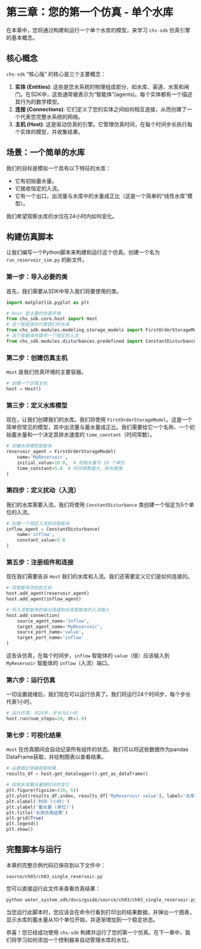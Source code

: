 # 第三章：您的第一个仿真 - 单个水库

在本章中，您将通过构建和运行一个单个水库的模型，来学习 `chs-sdk` 仿真引擎的基本概念。

## 核心概念

`chs-sdk` “核心版” 的核心是三个主要概念：

1.  **实体 (Entities)**: 这些是您水系统的物理组成部分，如水库、渠道、水泵和闸门。在SDK中，这些通常被表示为“智能体”(agents)。每个实体都有一个描述其行为的数学模型。
2.  **连接 (Connections)**: 它们定义了您的实体之间如何相互连接，从而创建了一个代表您完整水系统的网络。
3.  **主机 (Host)**: 这是驱动仿真的引擎。它管理仿真时间，在每个时间步长执行每个实体的模型，并收集结果。

## 场景：一个简单的水库

我们的目标是模拟一个具有以下特征的水库：

*   它有初始蓄水量。
*   它接收恒定的入流。
*   它有一个出口，出流量与水库中的水量成正比（这是一个简单的“线性水库”模型）。

我们希望观察水库的水位在24小时内如何变化。

## 构建仿真脚本

让我们编写一个Python脚本来构建和运行这个仿真。创建一个名为 `run_reservoir_sim.py` 的新文件。

### 第一步：导入必要的类

首先，我们需要从SDK中导入我们将要使用的类。

```python
import matplotlib.pyplot as plt

# Host 是主要的仿真环境
from chs_sdk.core.host import Host
# 这个智能体将代表我们的水库
from chs_sdk.modules.modeling.storage_models import FirstOrderStorageModel
# 这个智能体将提供一个恒定的入流
from chs_sdk.modules.disturbances.predefined import ConstantDisturbance
```

### 第二步：创建仿真主机

`Host` 是我们仿真环境的主要容器。

```python
# 创建一个仿真主机
host = Host()
```

### 第三步：定义水库模型

现在，让我们创建我们的水库。我们将使用 `FirstOrderStorageModel`。这是一个简单但常见的模型，其中出流量与蓄水量成正比。我们需要给它一个名称、一个初始蓄水量和一个决定其排水速度的 `time_constant`（时间常数）。

```python
# 创建水库模型智能体
reservoir_agent = FirstOrderStorageModel(
    name='MyReservoir',
    initial_value=10.0,  # 初始水量为 10 个单位
    time_constant=5.0  # 时间常数越大，排水越慢
)
```

### 第四步：定义扰动（入流）

我们的水库需要入流。我们将使用 `ConstantDisturbance` 类创建一个恒定为5个单位的入流。

```python
# 创建一个恒定入流扰动智能体
inflow_agent = ConstantDisturbance(
    name='inflow',
    constant_value=5.0
)
```

### 第五步：注册组件和连接

现在我们需要告诉 `Host` 我们的水库和入流。我们还需要定义它们是如何连接的。

```python
# 将智能体添加到主机
host.add_agent(reservoir_agent)
host.add_agent(inflow_agent)

# 将入流智能体的输出连接到水库智能体的入流输入
host.add_connection(
    source_agent_name='inflow',
    target_agent_name='MyReservoir',
    source_port_name='value',
    target_port_name='inflow'
)
```
这告诉仿真，在每个时间步，`inflow` 智能体的 `value`（值）应该输入到 `MyReservoir` 智能体的 `inflow`（入流）端口。

### 第六步：运行仿真

一切设置就绪后，我们现在可以运行仿真了。我们将运行24个时间步，每个步长代表1小时。

```python
# 运行仿真，共24步，步长为1小时
host.run(num_steps=24, dt=1.0)
```

### 第七步：可视化结果

`Host` 在仿真期间会自动记录所有组件的状态。我们可以将这些数据作为pandas DataFrame获取，并绘制图表以查看结果。

```python
# 从数据记录器获取结果
results_df = host.get_datalogger().get_as_dataframe()

# 绘制水库蓄水量随时间的变化
plt.figure(figsize=(10, 6))
plt.plot(results_df.index, results_df['MyReservoir.value'], label='水库蓄水量')
plt.xlabel('时间 (小时)')
plt.ylabel('蓄水量 (单位)')
plt.title('水库仿真结果')
plt.grid(True)
plt.legend()
plt.show()
```

## 完整脚本与运行

本章的完整示例代码已保存到以下文件中：

`source/ch03/ch03_single_reservoir.py`

您可以直接运行此文件来查看仿真结果：

```bash
python water_system_sdk/docs/guide/source/ch03/ch03_single_reservoir.py
```

当您运行此脚本时，您应该会在命令行看到打印出的结果数据，并弹出一个图表，显示水库的蓄水量从10个单位开始，并逐渐增加到一个稳定状态。

恭喜！您已经成功使用 `chs-sdk` 构建并运行了您的第一个仿真。在下一章中，我们将学习如何添加一个控制器来自动管理水库的水位。
